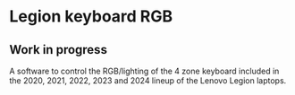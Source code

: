 # Legion keyboard RGB
## Work in progress

A software to control the RGB/lighting of the 4 zone keyboard included in the 2020, 2021, 2022, 2023 and 2024 lineup of the Lenovo Legion laptops.
